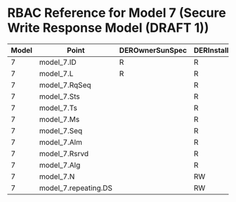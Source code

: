 # RBAC Reference for Model 7 (Secure Write Response Model (DRAFT 1))

| Model | Point | DEROwnerSunSpec | DERInstallerSunSpec | DERVendorSunSpec | ServiceProviderSunSpec | GridOperatorSunSpec |
|-------|-------|------------------|---------------------|------------------|------------------------|---------------------|
| 7 | model_7.ID | R | R | R | R | R |
| 7 | model_7.L | R | R | R | R | R |
| 7 | model_7.RqSeq |  | R | R |  |  |
| 7 | model_7.Sts |  | R | R |  |  |
| 7 | model_7.Ts |  | R | R |  |  |
| 7 | model_7.Ms |  | R | R |  |  |
| 7 | model_7.Seq |  | R | R |  |  |
| 7 | model_7.Alm |  | R | R |  |  |
| 7 | model_7.Rsrvd |  | R | R |  |  |
| 7 | model_7.Alg |  | R | R |  |  |
| 7 | model_7.N |  | RW | RW |  |  |
| 7 | model_7.repeating.DS |  | RW | RW |  |  |
